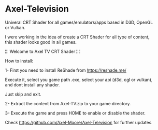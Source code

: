 # Axel-Television
Univeral CRT Shader for all games/emulators/apps based in D3D, OpenGL or Vulkan.

I were working in the idea of create a CRT Shader for all type of content, this shader looks good in all games.


¦¦¦ Welcome to Axel TV CRT Shader ¦¦¦

How to install:

1- First you need to install ReShade from https://reshade.me/

   Execute it, select you game path .exe, select your api (d3d, ogl or vulkan), and dont install any shader.

   Just skip and exit.

2- Extract the content from Axel-TV.zip to your game directory.

3- Execute the game and press HOME to enable or disable the shader.


Check https://github.com/Axel-Moore/Axel-Television for further updates.


